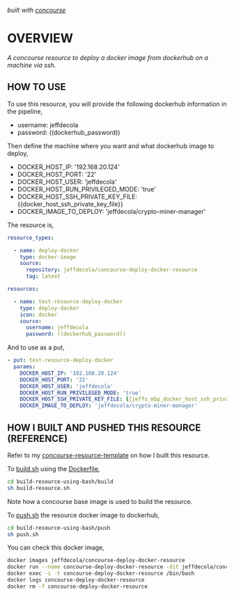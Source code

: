   _built with
  [concourse](https://github.com/JeffDeCola/concourse-deploy-docker-resource/blob/master/ci-README.md)_

# OVERVIEW

_A concourse resource to deploy a docker image from dockerhub on a machine via ssh._

## HOW TO USE

To use this resource, you will provide the following
dockerhub information in the pipeline,

* username: jeffdecola
* password: ((dockerhub_password))

Then define the machine where you want and what dockerhub image to deploy,

* DOCKER_HOST_IP: '192.168.20.124'
* DOCKER_HOST_PORT: '22'
* DOCKER_HOST_USER: 'jeffdecola'
* DOCKER_HOST_RUN_PRIVILEGED_MODE: 'true'
* DOCKER_HOST_SSH_PRIVATE_KEY_FILE: {{docker_host_ssh_private_key_file}}
* DOCKER_IMAGE_TO_DEPLOY: 'jeffdecola/crypto-miner-manager'

The resource is,

```yml
resource_types:

  - name: deploy-docker
    type: docker-image
    source:
      repository: jeffdecola/concourse-deploy-docker-resource
      tag: latest

resources:

  - name: test-resource-deploy-docker
    type: deploy-docker
    icon: docker
    source:
      username: jeffdecola
      password: ((dockerhub_password))
```

And to use as a put,

```yml
- put: test-resource-deploy-docker
  params:
    DOCKER_HOST_IP: '192.168.20.124'
    DOCKER_HOST_PORT: '22'
    DOCKER_HOST_USER: 'jeffdecola'
    DOCKER_HOST_RUN_PRIVILEGED_MODE: 'true'
    DOCKER_HOST_SSH_PRIVATE_KEY_FILE: {{jeffs_mbp_docker_host_ssh_private_key}}
    DOCKER_IMAGE_TO_DEPLOY: 'jeffdecola/crypto-miner-manager'
```

## HOW I BUILT AND PUSHED THIS RESOURCE (REFERENCE)

Refer to my
[concourse-resource-template](https://github.com/JeffDeCola/concourse-resource-template)
on how I built this resource.

To
[build.sh](https://github.com/JeffDeCola/concourse-deploy-docker-resource/blob/master/build-resource-using-bash/build/build.sh)
using the
[Dockerfile](https://github.com/JeffDeCola/concourse-deploy-docker-resource/blob/master/build-resource-using-bash/build/Dockerfile),

```bash
cd build-resource-using-bash/build
sh build-resource.sh
```

Note how a concourse base image is used to build the resource.

To
[push.sh](https://github.com/JeffDeCola/concourse-deploy-docker-resource/blob/master/build-resource-using-bash/push/push.sh)
the resource docker image to dockerhub,

```bash
cd build-resource-using-bash/push
sh push.sh
```

You can check this docker image,

```bash
docker images jeffdecola/concourse-deploy-docker-resource
docker run --name concourse-deploy-docker-resource -dit jeffdecola/concourse-deploy-docker-resource
docker exec -i -t concourse-deploy-docker-resource /bin/bash
docker logs concourse-deploy-docker-resource
docker rm -f concourse-deploy-docker-resource
```
